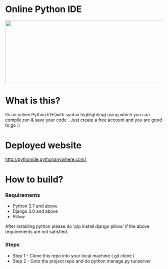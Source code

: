 # Online Python IDE
<img src="https://djangostars.com/blog/uploads/2019/09/What-Is-the-Best-IDE-for-Python-Development__long-scaled.jpg" width="700" height="200" />

# What is this?
Its an online Python IDE(with syntax highlighting) using which you can compile,run & save your code . Just create a free account and you are good to go :)

# Deployed website 
http://pythonide.pythonanywhere.com/

# How to build?

### Requirements 

- Python 3.7 and above
- Django 3.0 and above 
- Pillow

After installing python please do 'pip install django pillow' if the above requirements are not satisfied.
### Steps

- Step 1 - Clone this repo into your local machine ( git clone )
- Step 2 - Goto the project repo and do python manage.py runserver 
 
